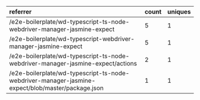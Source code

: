 | referrer                                                                                         | count | uniques |
| :----------------------------------------------------------------------------------------------- | :---- | :------ |
| /e2e-boilerplate/wd-typescript-ts-node-webdriver-manager-jasmine-expect                          | 5     | 1       |
| /e2e-boilerplate/wd-typescript-webdriver-manager-jasmine-expect                                  | 5     | 1       |
| /e2e-boilerplate/wd-typescript-ts-node-webdriver-manager-jasmine-expect/actions                  | 2     | 1       |
| /e2e-boilerplate/wd-typescript-ts-node-webdriver-manager-jasmine-expect/blob/master/package.json | 1     | 1       |
